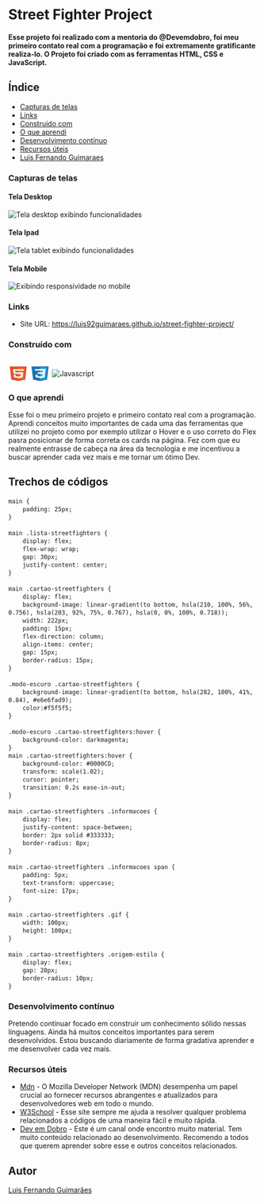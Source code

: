 # Street Fighter Project


#### Esse projeto foi realizado com a mentoria do @Devemdobro, foi meu primeiro contato real com a programação e foi extremamente gratificante realiza-lo. O Projeto foi criado com as ferramentas HTML, CSS e JavaScript.

## Índice

- [Capturas de telas](#capturas-de-telas)
- [Links](#links)
- [Construído com](#construído-com)
- [O que aprendi](#o-que-aprendi)
- [Desenvolvimento contínuo](#desenvolvimento-contínuo)
- [Recursos úteis](#recursos-úteis)
- [Luis Fernando Guimaraes](#autor)

### Capturas de telas

#### Tela Desktop

<img src="./src/github/desktop.gif" alt="Tela desktop exibindo funcionalidades">

#### Tela Ipad

<img src="./src/github/ipad.gif" alt="Tela tablet exibindo funcionalidades">

#### Tela Mobile

<img src="./src/github/mobile.gif" alt="Exibindo responsividade no mobile">

### Links

- Site URL: https://luis92guimaraes.github.io/street-fighter-project/

### Construído com

<div style="display: inline_block"><br>
  <img align="center" alt="HTML" height="30" width="40" src="https://raw.githubusercontent.com/devicons/devicon/master/icons/html5/html5-original.svg">
  <img align="center" alt="CSS" height="30" width="40" src="https://raw.githubusercontent.com/devicons/devicon/master/icons/css3/css3-original.svg">  
  <img align="center" alt= "Javascript" height="30" width="40" src=https://raw.githubusercontent.com/jmnote/z-icons/master/svg/javascript.svg     
</div>

### O que aprendi

Esse foi o meu primeiro projeto e primeiro contato real com a programação. Aprendi conceitos muito importantes de cada uma das ferramentas que utilizei no projeto como por exemplo utilizar o Hover e o uso correto do Flex pasra posicionar de forma correta os cards na página. Fez com que eu realmente entrasse de cabeça na área da tecnologia e me incentivou a buscar aprender cada vez mais e me tornar um ótimo Dev.

## Trechos de códigos

```
main {
    padding: 25px;
}

main .lista-streetfighters {
    display: flex;
    flex-wrap: wrap;
    gap: 30px;
    justify-content: center;
}

main .cartao-streetfighters {
    display: flex;
    background-image: linear-gradient(to bottom, hsla(210, 100%, 56%, 0.756), hsla(203, 92%, 75%, 0.767), hsla(0, 0%, 100%, 0.718));
    width: 222px;
    padding: 15px;
    flex-direction: column;
    align-items: center;
    gap: 15px;
    border-radius: 15px;
}

.modo-escuro .cartao-streetfighters {
    background-image: linear-gradient(to bottom, hsla(282, 100%, 41%, 0.84), #e6e6fad9);
    color:#f5f5f5;
} 

.modo-escuro .cartao-streetfighters:hover {
    background-color: darkmagenta;
}
main .cartao-streetfighters:hover {
    background-color: #0000CD;
    transform: scale(1.02);
    cursor: pointer;
    transition: 0.2s ease-in-out;
}

main .cartao-streetfighters .informacoes {
    display: flex;
    justify-content: space-between;
    border: 2px solid #333333;
    border-radius: 8px;
}

main .cartao-streetfighters .informacoes span {
    padding: 5px;
    text-transform: uppercase;
    font-size: 17px;
}

main .cartao-streetfighters .gif {
    width: 100px;
    height: 100px;
}

main .cartao-streetfighters .origem-estilo {
    display: flex;
    gap: 20px;
    border-radius: 10px;
}

```

### Desenvolvimento contínuo

Pretendo continuar focado em construir um conhecimento sólido nessas linguagens. Ainda há muitos conceitos importantes para serem desenvolvidos. Estou buscando diariamente de forma gradativa aprender e me desenvolver cada vez mais.

### Recursos úteis

- [Mdn](https://developer.mozilla.org/en-US/) - O Mozilla Developer Network (MDN) desempenha um papel crucial ao fornecer recursos abrangentes e atualizados para desenvolvedores web em todo o mundo.
- [W3School](https://www.w3schools.com/css/default.asp) - Esse site sempre me ajuda a resolver qualquer problema relacionados a códigos de uma maneira fácil e muito rápida.
- [Dev em Dobro](https://www.youtube.com/@DevemDobro) - Este é um canal onde encontro muito material. Tem muito conteúdo relacionado ao desenvolvimento. Recomendo a todos que querem aprender sobre esse e outros conceitos relacionados.

## Autor

[Luis Fernando Guimarães](https://www.linkedin.com/in/luisfguimaraes/)